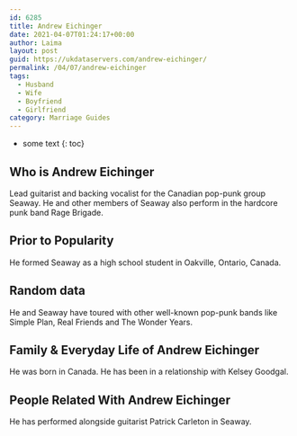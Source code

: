 ```yaml
---
id: 6285
title: Andrew Eichinger
date: 2021-04-07T01:24:17+00:00
author: Laima
layout: post
guid: https://ukdataservers.com/andrew-eichinger/
permalink: /04/07/andrew-eichinger
tags:
  - Husband
  - Wife
  - Boyfriend
  - Girlfriend
category: Marriage Guides
---
```


* some text
{: toc}


## Who is Andrew Eichinger
                  
                  
                  
Lead guitarist and backing vocalist for the Canadian pop-punk group Seaway. He and other members of Seaway also perform in the hardcore punk band Rage Brigade.
                  
              
            
              
            
                
                
                
## Prior to Popularity
                  
                  
                  
He formed Seaway as a high school student in Oakville, Ontario, Canada.
                  
              
            
              
            
                
                
                
## Random data
                  
                  
                  
He and Seaway have toured with other well-known pop-punk bands like Simple Plan, Real Friends and The Wonder Years.
                  
              
            
              
            
                
                
                
## Family & Everyday Life of Andrew Eichinger
                  
                  
                  
He was born in Canada. He has been in a relationship with Kelsey Goodgal.
                  
              
            
              
            
                
                
                
## People Related With Andrew Eichinger
                  
                  
                  
He has performed alongside guitarist Patrick Carleton in Seaway.
                  
              
            
              
            
                
              
            
              
              
            
            
              
            
          
          
          
